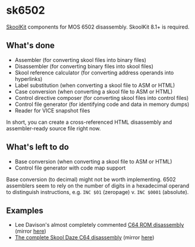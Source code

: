 sk6502
======
[SkoolKit](https://github.com/skoolkid/skoolkit) components for MOS 6502
disassembly. SkoolKit 8.1+ is required.

What's done
-----------
* Assembler (for converting skool files into binary files)
* Disassembler (for converting binary files into skool files)
* Skool reference calculator (for converting address operands into hyperlinks)
* Label substitution (when converting a skool file to ASM or HTML)
* Case conversion (when converting a skool file to ASM or HTML)
* Control directive composer (for converting skool files into control files)
* Control file generator (for identifying code and data in memory dumps)
* Reader for VICE snapshot files

In short, you can create a cross-referenced HTML disassembly and
assembler-ready source file right now.

What's left to do
-----------------
* Base conversion (when converting a skool file to ASM or HTML)
* Control file generator with code map support

Base conversion (to decimal) might not be worth implementing. 6502 assemblers
seem to rely on the number of digits in a hexadecimal operand to distinguish
instructions, e.g. `INC $01` (zeropage) v. `INC $0001` (absolute).

Examples
--------
* Lee Davison's almost completely commented [C64 ROM disassembly](https://skoolkid.github.io/sk6502/c64rom/) (mirror [here](https://skoolkid.gitlab.io/sk6502/c64rom/))
* [The complete Skool Daze C64 disassembly](https://skoolkid.github.io/sk6502/sdc64/) (mirror [here](https://skoolkid.gitlab.io/sk6502/sdc64/))
